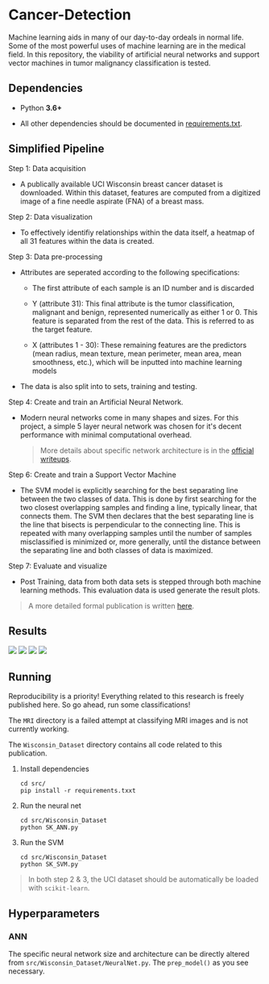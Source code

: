 # Cancer-Detection

Machine learning aids in many of our day-to-day ordeals in normal life. Some of the most powerful uses of machine learning are in the medical field. In this repository, the viability of artificial neural networks and support vector machines in tumor malignancy classification is tested.

## Dependencies

-   Python **3.6+**

-   All other dependencies should be documented in [requirements.txt](src/requirements.txt).

## Simplified Pipeline

Step 1: Data acquisition

-   A publically available UCI Wisconsin breast cancer dataset is downloaded. Within this dataset, features are computed from a digitized image of a fine needle aspirate (FNA) of a breast mass.

Step 2: Data visualization

-   To effectively identifiy relationships within the data itself, a heatmap of all 31 features within the data is created.

Step 3: Data pre-processing

-   Attributes are seperated according to the following specifications:

    -   The first attribute of each sample is an ID number and is discarded

    -   Y (attribute 31): This final attribute is the tumor classification, malignant and benign, represented numerically as either 1 or 0. This feature is separated from the rest of the data. This is referred to as the target feature.

    -   X (attributes 1 - 30): These remaining features are the predictors (mean radius, mean texture, mean perimeter, mean area, mean smoothness, etc.), which will be inputted into machine learning models

-   The data is also split into to sets, training and testing.

Step 4: Create and train an Artificial Neural Network.

-   Modern neural networks come in many shapes and sizes. For this project, a simple 5 layer neural network was chosen for it's decent performance with minimal computational overhead.
    > More details about specific network architecture is in the [official writeups](docs/README.md).

Step 6: Create and train a Support Vector Machine

-   The SVM model is explicitly searching for the best separating line between the two classes of data. This is done by first searching for the two closest overlapping samples and finding a line, typically linear, that connects them. The SVM then declares that the best separating line is the line that bisects  is perpendicular to  the connecting line.  This is repeated with many overlapping samples until the number of samples misclassified is minimized or, more generally, until  the  distance  between  the  separating  line  and  both  classes  of  data  is  maximized.

Step 7: Evaluate and visualize

-   Post Training, data from both data sets is stepped through both machine learning methods. This evaluation data is used generate the result plots.

> A more detailed formal publication is written [here](docs/README.pdf).

## Results

<img src="assets/ANN_TEST.png">
<img src="assets/ANN_TRAIN.png">
<img src="assets/SVM_TEST.png">
<img src="assets/SVM_TRAIN.png">

## Running

Reproducibility is a priority! Everything related to this research is freely published here. So go ahead, run some classifications!

The `MRI` directory is a failed attempt at classifying MRI images and is not currently working.

The `Wisconsin_Dataset` directory contains all code related to this publication.

1.  Install dependencies

        cd src/
        pip install -r requirements.txxt

2.  Run the neural net

        cd src/Wisconsin_Dataset
        python SK_ANN.py

3.  Run the SVM

        cd src/Wisconsin_Dataset
        python SK_SVM.py

> In both step 2 & 3, the UCI dataset should be automatically be loaded with `scikit-learn`.

## Hyperparameters

### ANN

The specific neural network size and architecture can be directly altered from `src/Wisconsin_Dataset/NeuralNet.py`. The `prep_model()` as you see necessary.
